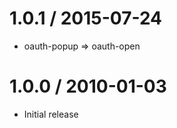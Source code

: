 
1.0.1 / 2015-07-24
==================

  * oauth-popup => oauth-open

1.0.0 / 2010-01-03
==================

  * Initial release
